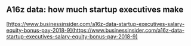 ## A16z data: how much startup executives make
  
  [https://www.businessinsider.com/a16z-data-startup-executives-salary-equity-bonus-pay-2018-9](https://www.businessinsider.com/a16z-data-startup-executives-salary-equity-bonus-pay-2018-9)
